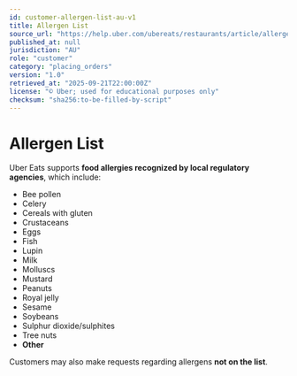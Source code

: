 ```yaml
---
id: customer-allergen-list-au-v1
title: Allergen List
source_url: "https://help.uber.com/ubereats/restaurants/article/allergen-list?nodeId=0552e617-5b9c-4efd-bba1-ab4dea3eaf32"
published_at: null
jurisdiction: "AU"
role: "customer"
category: "placing_orders"
version: "1.0"
retrieved_at: "2025-09-21T22:00:00Z"
license: "© Uber; used for educational purposes only"
checksum: "sha256:to-be-filled-by-script"
---
```


# Allergen List

Uber Eats supports **food allergies recognized by local regulatory agencies**, which include:  

- Bee pollen  
- Celery  
- Cereals with gluten  
- Crustaceans  
- Eggs  
- Fish  
- Lupin  
- Milk  
- Molluscs  
- Mustard  
- Peanuts  
- Royal jelly  
- Sesame  
- Soybeans  
- Sulphur dioxide/sulphites  
- Tree nuts  
- **Other**  

Customers may also make requests regarding allergens **not on the list**.  
